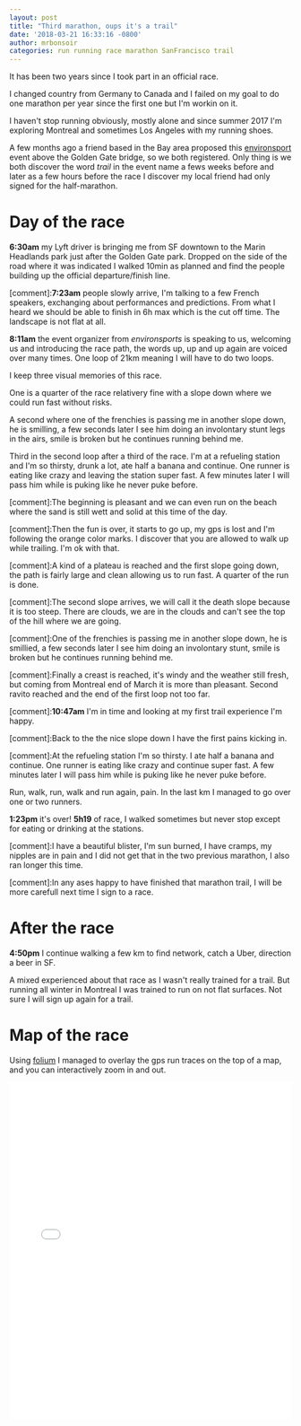 ```yaml
---
layout: post
title: "Third marathon, oups it's a trail"
date: '2018-03-21 16:33:16 -0800'
author: mrbonsoir
categories: run running race marathon SanFrancisco trail
---
```


It has been two years since I took part in an official race. 

I changed country from Germany to Canada and I failed on my goal to do one marathon per year since the first one but I'm workin on it. 

I haven't stop running obviously, mostly alone and since summer 2017 I'm exploring Montreal and sometimes Los Angeles with my running shoes.

A few months ago a friend based in the Bay area proposed this [environsport][environ-link] event above the Golden Gate bridge, so we both registered. Only thing is we both discover the word *trail* in the event name a fews weeks before and later as a few hours before the race I discover my local friend had only signed for the half-marathon.

# Day of the race

**6:30am** my Lyft driver is bringing me from SF downtown to the Marin Headlands park just after the Golden Gate park. Dropped on the side of the road where it was indicated I walked 10min as planned and find the people building up the official departure/finish line.


[comment]:**7:23am** people slowly arrive, I'm talking to a few French speakers, exchanging about performances and predictions. From what I heard we should be able to finish in 6h max which is the cut off time. The landscape is not flat at all.

**8:11am** the event organizer from *environsports* is speaking to us, welcoming us and introducing the race path, the words up, up and up again are voiced over many times. One loop of 21km meaning I will have to do two loops.

I keep three visual memories of this race.

One is a quarter of the race relativery fine with a slope down where we could run fast without risks.

A second where one of the frenchies is passing me in another slope down, he is smilling, a few seconds later I see him doing an involontary stunt legs in the airs, smile is broken but he continues running behind me.

Third in the second loop after a third of the race. I'm at a refueling station and I'm so thirsty, drunk a lot, ate half a banana and continue. One runner is eating like crazy and leaving the station super fast. A few minutes later I will pass him while is puking like he never puke before.

[comment]:The beginning is pleasant and we can even run on the beach where the sand is still wett and solid at this time of the day.

[comment]:Then the fun is over, it starts to go up, my gps is lost and I'm following the orange color marks. I discover that you are allowed to walk up while trailing. I'm ok with that.

[comment]:A kind of a plateau is reached and the first slope going down, the path is fairly large and clean allowing us to run fast. A quarter of the run is done.

[comment]:The second slope arrives, we will call it the death slope because it is too steep. There are clouds, we are in the clouds and can't see the top of the hill where we are going.

[comment]:One of the frenchies is passing me in another slope down, he is smillied, a few seconds later I see him doing an involontary stunt, smile is broken but he continues running behind me.

[comment]:Finally a creast is reached, it's windy and the weather still fresh, but coming from Montreal end of March it is more than pleasant. Second ravito reached and the end of the first loop not too far.

[comment]:**10:47am** I'm in time and looking at my first trail experience I'm happy. 

[comment]:Back to the the nice slope down I have the first pains kicking in.

[comment]:At the refueling station I'm so thirsty. I ate half a banana and continue. One runner is eating like crazy and continue super fast. A few minutes later I will pass him while is puking like he never puke before.

Run, walk, run, walk and run again, pain. In the last km I managed to go over one or two runners. 

**1:23pm** it's over! **5h19** of race, I walked sometimes but never stop except for eating or drinking at the stations.

[comment]:I have a beautiful blister, I'm sun burned, I have cramps, my nipples are in pain and I did not get that in the two previous marathon, I also ran longer this time.

[comment]:In any ases happy to have finished that marathon trail, I will be more carefull next time I sign to a race.

# After the race

**4:50pm** I continue walking a few km to find network, catch a Uber, direction a beer in SF.

A mixed experienced about that race as I wasn't really trained for a trail. But running all winter in Montreal I was trained to run on not flat surfaces. Not sure I will sign up again for a trail.

# Map of the race

Using [folium][folium-link] I managed to overlay the gps run traces on the top of a map, and you can interactively zoom in and out.

<iframe src='/data/mapMarinHeadLands.html' height="600px" width="100%" style="border:none;"></iframe>

[folium-link]:[https://python-visualization.github.io/folium/latest/]
[environ-link]: https://envirosports.com/